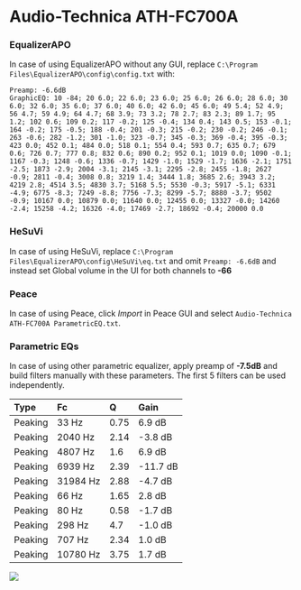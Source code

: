 # Audio-Technica ATH-FC700A

### EqualizerAPO
In case of using EqualizerAPO without any GUI, replace `C:\Program Files\EqualizerAPO\config\config.txt`
with:
```
Preamp: -6.6dB
GraphicEQ: 10 -84; 20 6.0; 22 6.0; 23 6.0; 25 6.0; 26 6.0; 28 6.0; 30 6.0; 32 6.0; 35 6.0; 37 6.0; 40 6.0; 42 6.0; 45 6.0; 49 5.4; 52 4.9; 56 4.7; 59 4.9; 64 4.7; 68 3.9; 73 3.2; 78 2.7; 83 2.3; 89 1.7; 95 1.2; 102 0.6; 109 0.2; 117 -0.2; 125 -0.4; 134 0.4; 143 0.5; 153 -0.1; 164 -0.2; 175 -0.5; 188 -0.4; 201 -0.3; 215 -0.2; 230 -0.2; 246 -0.1; 263 -0.6; 282 -1.2; 301 -1.0; 323 -0.7; 345 -0.3; 369 -0.4; 395 -0.3; 423 0.0; 452 0.1; 484 0.0; 518 0.1; 554 0.4; 593 0.7; 635 0.7; 679 0.6; 726 0.7; 777 0.8; 832 0.6; 890 0.2; 952 0.1; 1019 0.0; 1090 -0.1; 1167 -0.3; 1248 -0.6; 1336 -0.7; 1429 -1.0; 1529 -1.7; 1636 -2.1; 1751 -2.5; 1873 -2.9; 2004 -3.1; 2145 -3.1; 2295 -2.8; 2455 -1.8; 2627 -0.9; 2811 -0.4; 3008 0.8; 3219 1.4; 3444 1.8; 3685 2.6; 3943 3.2; 4219 2.8; 4514 3.5; 4830 3.7; 5168 5.5; 5530 -0.3; 5917 -5.1; 6331 -4.9; 6775 -8.3; 7249 -8.8; 7756 -7.3; 8299 -5.7; 8880 -3.7; 9502 -0.9; 10167 0.0; 10879 0.0; 11640 0.0; 12455 0.0; 13327 -0.0; 14260 -2.4; 15258 -4.2; 16326 -4.0; 17469 -2.7; 18692 -0.4; 20000 0.0
```

### HeSuVi
In case of using HeSuVi, replace `C:\Program Files\EqualizerAPO\config\HeSuVi\eq.txt` and omit `Preamp:
-6.6dB` and instead set Global volume in the UI for both channels to **-66**

### Peace
In case of using Peace, click *Import* in Peace GUI and select `Audio-Technica ATH-FC700A ParametricEQ.txt`.

### Parametric EQs
In case of using other parametric equalizer, apply preamp of **-7.5dB** and build filters manually with
these parameters. The first 5 filters can be used independently.

| Type    | Fc       |    Q | Gain     |
|:--------|:---------|:-----|:---------|
| Peaking | 33 Hz    | 0.75 | 6.9 dB   |
| Peaking | 2040 Hz  | 2.14 | -3.8 dB  |
| Peaking | 4807 Hz  | 1.6  | 6.9 dB   |
| Peaking | 6939 Hz  | 2.39 | -11.7 dB |
| Peaking | 31984 Hz | 2.88 | -4.7 dB  |
| Peaking | 66 Hz    | 1.65 | 2.8 dB   |
| Peaking | 80 Hz    | 0.58 | -1.7 dB  |
| Peaking | 298 Hz   | 4.7  | -1.0 dB  |
| Peaking | 707 Hz   | 2.34 | 1.0 dB   |
| Peaking | 10780 Hz | 3.75 | 1.7 dB   |

![](https://raw.githubusercontent.com/jaakkopasanen/AutoEq/master/results/headphonecom/sbaf-serious/Audio-Technica%20ATH-FC700A/Audio-Technica%20ATH-FC700A.png)